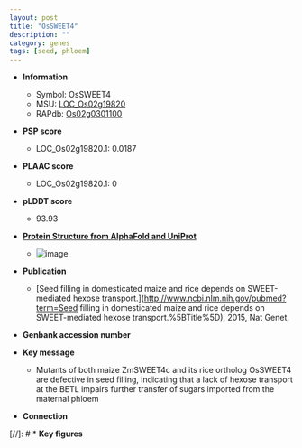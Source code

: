 ```yaml
---
layout: post
title: "OsSWEET4"
description: ""
category: genes
tags: [seed, phloem]
---
```


* **Information**  
    + Symbol: OsSWEET4  
    + MSU: [LOC_Os02g19820](http://rice.plantbiology.msu.edu/cgi-bin/ORF_infopage.cgi?orf=LOC_Os02g19820)  
    + RAPdb: [Os02g0301100](http://rapdb.dna.affrc.go.jp/viewer/gbrowse_details/irgsp1?name=Os02g0301100)  

* **PSP score**  
    + LOC_Os02g19820.1: 0.0187 

* **PLAAC score**  
    + LOC_Os02g19820.1: 0 

* **pLDDT score**
    + 93.93

* **[Protein Structure from AlphaFold and UniProt](https://www.uniprot.org/uniprotkb/Q6K4V2/entry#structure)**
    + ![image](https://ricepsp.github.io/images/Q6/AF-Q6K4V2-F1.png)

* **Publication**  
    + [Seed filling in domesticated maize and rice depends on SWEET-mediated hexose transport.](http://www.ncbi.nlm.nih.gov/pubmed?term=Seed filling in domesticated maize and rice depends on SWEET-mediated hexose transport.%5BTitle%5D), 2015, Nat Genet.

* **Genbank accession number**  

* **Key message**  
    + Mutants of both maize ZmSWEET4c and its rice ortholog OsSWEET4 are defective in seed filling, indicating that a lack of hexose transport at the BETL impairs further transfer of sugars imported from the maternal phloem

* **Connection**  

[//]: # * **Key figures**  


